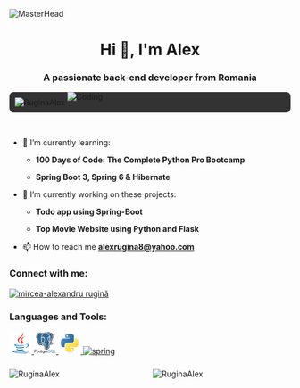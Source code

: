![MasterHead](https://as1.ftcdn.net/v2/jpg/02/21/97/86/1000_F_221978639_EyPBA9tuscYhW6rhaO5EiVzdG8hvQSgV.jpg)


<h1 align="center">Hi 👋, I'm Alex</h1>
<h3 align="center">A passionate back-end developer from Romania</h3>
<img align="right" alt="Coding" width="400" src="https://i.pinimg.com/originals/8d/62/1f/8d621f66f551b6a39072473d52280ff0.gif">

<p align="left" style="background-color: #333; padding: 10px; border-radius: 8px;">
    <img src="https://komarev.com/ghpvc/?username=RuginaAlex&label=Profile%20views&color=0e75b6&style=for-the-badge" alt="RuginaAlex" style="height: 25px;"/>
</p>

<br> <!-- Adaugă spațiu între imagine și textul de dedesubt -->

- 🌱 I’m currently learning:
  - <p><b>100 Days of Code: The Complete Python Pro Bootcamp</b></p>
  - **Spring Boot 3, Spring 6 & Hibernate**
 
- 🌱 I’m currently working on these projects:
  - <p><b>Todo app using Spring-Boot</b></p>
  - <p><b>Top Movie Website using Python and Flask</b></p>

- 📫 How to reach me **alexrugina8@yahoo.com**


<h3 align="left">Connect with me:</h3>
<p align="left">
<a href="https://www.linkedin.com/in/mircea-alexandru-rugin%C4%83-1b461b270/" target="blank"><img align="center" src="https://raw.githubusercontent.com/rahuldkjain/github-profile-readme-generator/master/src/images/icons/Social/linked-in-alt.svg" alt="mircea-alexandru rugină" height="30" width="40" /></a>
</p>

<h3 align="left">Languages and Tools:</h3>
<p align="left"> <a href="https://www.java.com" target="_blank" rel="noreferrer"> <img src="https://raw.githubusercontent.com/devicons/devicon/master/icons/java/java-original.svg" alt="java" width="40" height="40"/> </a> <a href="https://www.postgresql.org" target="_blank" rel="noreferrer"> <img src="https://raw.githubusercontent.com/devicons/devicon/master/icons/postgresql/postgresql-original-wordmark.svg" alt="postgresql" width="40" height="40"/> </a> <a href="https://www.python.org" target="_blank" rel="noreferrer"> <img src="https://raw.githubusercontent.com/devicons/devicon/master/icons/python/python-original.svg" alt="python" width="40" height="40"/> </a> <a href="https://spring.io/" target="_blank" rel="noreferrer"> <img src="https://www.vectorlogo.zone/logos/springio/springio-icon.svg" alt="spring" width="40" height="40"/> </a> </p>


<div style="display: flex; justify-content: space-between; align-items: flex-start; width: 100%; padding: 10px 0;">
    <img src="https://github-readme-stats.vercel.app/api/top-langs/?username=RuginaAlex&show_icons=true&theme=dracula&locale=en&layout=compact&include_repo=RoadRusher,Bill-s-Burger,task-management-app,itinerease,EmailApplication-OOP-Training-Project&exclude_repo=Tech-Titans-Project" alt="RuginaAlex" style="width: 49%; height: 200px;"/>
    <img src="https://github-readme-stats.vercel.app/api?username=RuginaAlex&show_icons=true&theme=dracula&locale=en" alt="RuginaAlex" style="width: 49%; height: 200px;"/>
</div>




